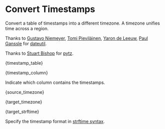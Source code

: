 # Convert Timestamps

Convert a table of timestamps into a different timezone.  A timezone unifies time across a region.

Thanks to [Gustavo Niemeyer](https://github.com/niemeyer), [Tomi Pieviläinen](https://code.launchpad.net/~tpievila), [Yaron de Leeuw](https://github.com/jarondl), [Paul Ganssle](https://github.com/pganssle) for [dateutil](https://pypi.python.org/pypi/python-dateutil).

Thanks to [Stuart Bishop](https://launchpad.net/~stub) for [pytz](https://pypi.python.org/pypi/pytz).

{timestamp_table}

{timestamp_column}

Indicate which column contains the timestamps.

{source_timezone}

{target_timezone}

{target_strftime}

Specify the timestamp format in [strftime syntax](https://docs.python.org/2/library/time.html#time.strftime).
